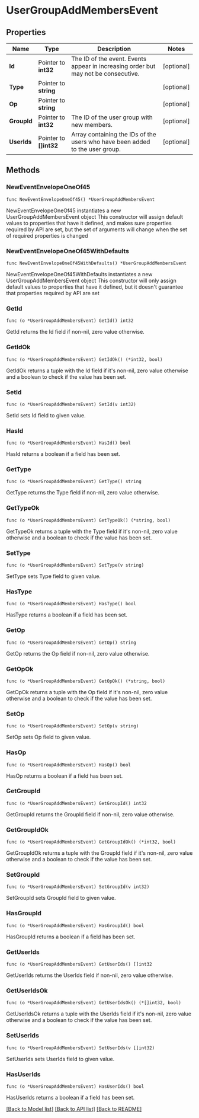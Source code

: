 # UserGroupAddMembersEvent

## Properties

Name | Type | Description | Notes
------------ | ------------- | ------------- | -------------
**Id** | Pointer to **int32** | The ID of the event. Events appear in increasing order but may not be consecutive.  | [optional] 
**Type** | Pointer to **string** |  | [optional] 
**Op** | Pointer to **string** |  | [optional] 
**GroupId** | Pointer to **int32** | The ID of the user group with new members.  | [optional] 
**UserIds** | Pointer to **[]int32** | Array containing the IDs of the users who have been added to the user group.  | [optional] 

## Methods

### NewEventEnvelopeOneOf45

`func NewEventEnvelopeOneOf45() *UserGroupAddMembersEvent`

NewEventEnvelopeOneOf45 instantiates a new UserGroupAddMembersEvent object
This constructor will assign default values to properties that have it defined,
and makes sure properties required by API are set, but the set of arguments
will change when the set of required properties is changed

### NewEventEnvelopeOneOf45WithDefaults

`func NewEventEnvelopeOneOf45WithDefaults() *UserGroupAddMembersEvent`

NewEventEnvelopeOneOf45WithDefaults instantiates a new UserGroupAddMembersEvent object
This constructor will only assign default values to properties that have it defined,
but it doesn't guarantee that properties required by API are set

### GetId

`func (o *UserGroupAddMembersEvent) GetId() int32`

GetId returns the Id field if non-nil, zero value otherwise.

### GetIdOk

`func (o *UserGroupAddMembersEvent) GetIdOk() (*int32, bool)`

GetIdOk returns a tuple with the Id field if it's non-nil, zero value otherwise
and a boolean to check if the value has been set.

### SetId

`func (o *UserGroupAddMembersEvent) SetId(v int32)`

SetId sets Id field to given value.

### HasId

`func (o *UserGroupAddMembersEvent) HasId() bool`

HasId returns a boolean if a field has been set.

### GetType

`func (o *UserGroupAddMembersEvent) GetType() string`

GetType returns the Type field if non-nil, zero value otherwise.

### GetTypeOk

`func (o *UserGroupAddMembersEvent) GetTypeOk() (*string, bool)`

GetTypeOk returns a tuple with the Type field if it's non-nil, zero value otherwise
and a boolean to check if the value has been set.

### SetType

`func (o *UserGroupAddMembersEvent) SetType(v string)`

SetType sets Type field to given value.

### HasType

`func (o *UserGroupAddMembersEvent) HasType() bool`

HasType returns a boolean if a field has been set.

### GetOp

`func (o *UserGroupAddMembersEvent) GetOp() string`

GetOp returns the Op field if non-nil, zero value otherwise.

### GetOpOk

`func (o *UserGroupAddMembersEvent) GetOpOk() (*string, bool)`

GetOpOk returns a tuple with the Op field if it's non-nil, zero value otherwise
and a boolean to check if the value has been set.

### SetOp

`func (o *UserGroupAddMembersEvent) SetOp(v string)`

SetOp sets Op field to given value.

### HasOp

`func (o *UserGroupAddMembersEvent) HasOp() bool`

HasOp returns a boolean if a field has been set.

### GetGroupId

`func (o *UserGroupAddMembersEvent) GetGroupId() int32`

GetGroupId returns the GroupId field if non-nil, zero value otherwise.

### GetGroupIdOk

`func (o *UserGroupAddMembersEvent) GetGroupIdOk() (*int32, bool)`

GetGroupIdOk returns a tuple with the GroupId field if it's non-nil, zero value otherwise
and a boolean to check if the value has been set.

### SetGroupId

`func (o *UserGroupAddMembersEvent) SetGroupId(v int32)`

SetGroupId sets GroupId field to given value.

### HasGroupId

`func (o *UserGroupAddMembersEvent) HasGroupId() bool`

HasGroupId returns a boolean if a field has been set.

### GetUserIds

`func (o *UserGroupAddMembersEvent) GetUserIds() []int32`

GetUserIds returns the UserIds field if non-nil, zero value otherwise.

### GetUserIdsOk

`func (o *UserGroupAddMembersEvent) GetUserIdsOk() (*[]int32, bool)`

GetUserIdsOk returns a tuple with the UserIds field if it's non-nil, zero value otherwise
and a boolean to check if the value has been set.

### SetUserIds

`func (o *UserGroupAddMembersEvent) SetUserIds(v []int32)`

SetUserIds sets UserIds field to given value.

### HasUserIds

`func (o *UserGroupAddMembersEvent) HasUserIds() bool`

HasUserIds returns a boolean if a field has been set.


[[Back to Model list]](../README.md#documentation-for-models) [[Back to API list]](../README.md#documentation-for-api-endpoints) [[Back to README]](../README.md)


